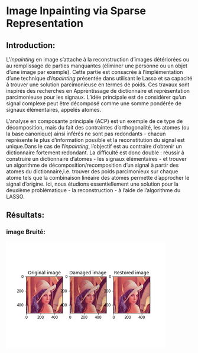 # Image Inpainting via Sparse Representation

## Introduction:
L’*inpainting* en image s’attache à la reconstruction d’images détériorées ou au remplissage de parties manquantes (éliminer une personne ou un objet d’une image par exemple). Cette partie est consacrée à l’implémentation d’une technique d’*inpainting* présentée dans utilisant le Lasso et sa capacité à trouver une solution parcimonieuse en termes de poids. Ces travaux sont inspirés des recherches en Apprentissage de dictionnaire et représentation parcimonieuse pour les signaux. L’idée principale est de considérer qu’un signal complexe peut être décomposé comme une somme pondérée de signaux élémentaires, appelés atomes.

L’analyse en composante principale (ACP) est un exemple de ce type de décomposition, mais du fait des contraintes d’orthogonalité, les atomes (ou la base canonique) ainsi inférés ne sont pas redondants - chacun représente le plus d’information possible et la reconstitution du signal est unique.Dans le cas de l’*inpainting*, l’objectif est au contraire d’obtenir un dictionnaire fortement redondant. La difficulté est donc double : réussir à construire un dictionnaire d’atomes - les signaux élémentaires - et trouver un algorithme de décomposition/recomposition d’un signal à partir des atomes du dictionnaire,i.e. trouver des poids parcimonieux sur chaque atome tels que la combinaison linéaire des atomes permette d’approcher le signal d’origine. Ici, nous étudions essentiellement une solution pour la deuxième problématique - la reconstruction - à l’aide de l’algorithme du LASSO.

## Résultats:
### image Bruité:
![Image of Lenna](https://github.com/YacineAll/Image_Inpainting_via_Sparse_Representation/raw/master/output/lennaNoised.png)
